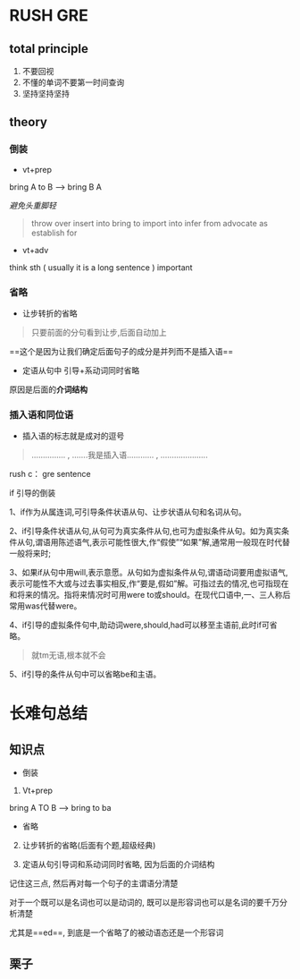 #  RUSH GRE



## total principle

1. 不要回视
2. 不懂的单词不要第一时间查询
3. 坚持坚持坚持

## theory

### 倒装

- vt+prep      

bring A to B  --> bring B A 

*避免头重脚轻*

> throw over	insert into	bring to 	import into	infer from 	advocate as 	establish for

 

- vt+adv

think sth ( usually it is a long sentence ) important 

### 省略

- 让步转折的省略

> 只要前面的分句看到让步,后面自动加上

==这个是因为让我们确定后面句子的成分是并列而不是插入语==



- 定语从句中    引导+系动词同时省略

原因是后面的**介词结构**



### 插入语和同位语

- 插入语的标志就是成对的逗号

> ...............     ,        .......我是插入语............         ,           .....................



rush c： gre sentence 

if 引导的倒装



1、if作为从属连词,可引导条件状语从句、让步状语从句和名词从句。

2、if引导条件状语从句,从句可为真实条件从句,也可为虚拟条件从句。如为真实条件从句,谓语用陈述语气,表示可能性很大,作“假使”“如果”解,通常用一般现在时代替一般将来时;

3、如果if从句中用will,表示意愿。从句如为虚拟条件从句,谓语动词要用虚拟语气,表示可能性不大或与过去事实相反,作“要是,假如”解。可指过去的情况,也可指现在和将来的情况。指将来情况时可用were to或should。在现代口语中,一、三人称后常用was代替were。

4、if引导的虚拟条件句中,助动词were,should,had可以移至主语前,此时if可省略。

> 就tm无语,根本就不会

5、if引导的条件从句中可以省略be和主语。







# 长难句总结

## 知识点

- 倒装

1. Vt+prep

bring A TO B --> bring to ba

- 省略

2. 让步转折的省略(后面有个题,超级经典)

3. 定语从句引导词和系动词同时省略, 因为后面的介词结构

记住这三点, 然后再对每一个句子的主谓语分清楚

对于一个既可以是名词也可以是动词的,  既可以是形容词也可以是名词的要千万分析清楚

尤其是==ed==, 到底是一个省略了的被动语态还是一个形容词

## 栗子

